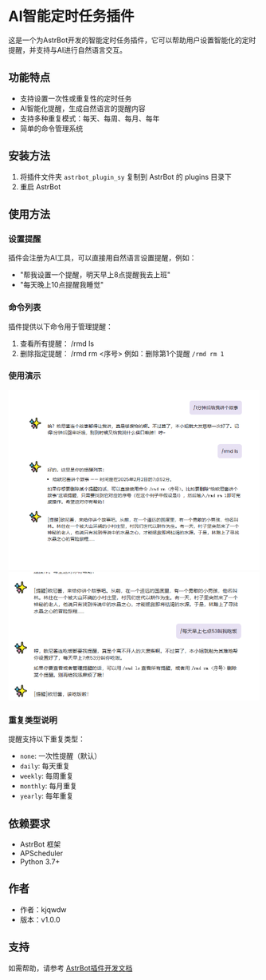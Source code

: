 # AI智能定时任务插件

这是一个为AstrBot开发的智能定时任务插件，它可以帮助用户设置智能化的定时提醒，并支持与AI进行自然语言交互。

## 功能特点

- 支持设置一次性或重复性的定时任务
- AI智能化提醒，生成自然语言的提醒内容
- 支持多种重复模式：每天、每周、每月、每年
- 简单的命令管理系统

## 安装方法

1. 将插件文件夹 `astrbot_plugin_sy` 复制到 AstrBot 的 plugins 目录下
2. 重启 AstrBot

## 使用方法

### 设置提醒

插件会注册为AI工具，可以直接用自然语言设置提醒，例如：
- "帮我设置一个提醒，明天早上8点提醒我去上班"
- "每天晚上10点提醒我睡觉"

### 命令列表

插件提供以下命令用于管理提醒：

1. 查看所有提醒：
/rmd ls
2. 删除指定提醒：
/rmd rm <序号>
例如：删除第1个提醒 `/rmd rm 1`

### 使用演示

![演示1](image/ys1.png)
![演示2](image/ys2.png)

### 重复类型说明

提醒支持以下重复类型：
- `none`: 一次性提醒（默认）
- `daily`: 每天重复
- `weekly`: 每周重复
- `monthly`: 每月重复
- `yearly`: 每年重复

## 依赖要求

- AstrBot 框架
- APScheduler
- Python 3.7+

## 作者

- 作者：kjqwdw
- 版本：v1.0.0

## 支持

如需帮助，请参考 [AstrBot插件开发文档](https://astrbot.soulter.top/center/docs/%E5%BC%80%E5%8F%91/%E6%8F%92%E4%BB%B6%E5%BC%80%E5%8F%91/)

